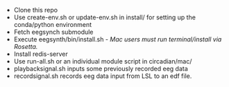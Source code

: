 - Clone this repo
- Use create-env.sh or update-env.sh in install/ for setting up the conda/python environment
- Fetch eegsynch submodule
- Execute eegsynth/bin/install.sh - *Mac users must run terminal/install via Rosetta.*
- Install redis-server
- Use run-all.sh or an individual module script in circadian/mac/
- playbacksignal.sh inputs some previously recorded eeg data
- recordsignal.sh records eeg data input from LSL to an edf file.
